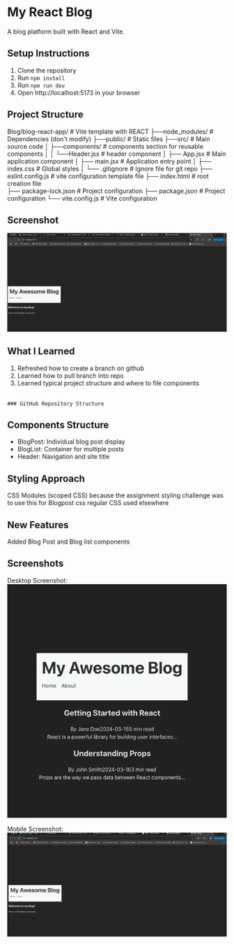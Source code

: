 # My React Blog

A blog platform built with React and Vite.

## Setup Instructions

1. Clone the repository
2. Run `npm install`
3. Run `npm run dev`
4. Open http://localhost:5173 in your browser

## Project Structure

Blog/blog-react-app/ # Vite template with REACT
├──node_modules/ # Dependencies (don't modify)
├──public/ # Static files
├──src/ # Main source code
│ ├──components/ # components section for reusable components
│ │ └──Header.jsx # header component
│ ├── App.jsx # Main application component
│ ├── main.jsx # Application entry point
│ ├── index.css # Global styles
│ └── .gitignore # Ignore file for git repo
├── eslint.config.js # vite configuration template file
├── index.html # root creation file  
├── package-lock.json # Project configuration
├── package.json # Project configuration
└── vite.config.js # Vite configuration

## Screenshot

![alt text](./public/image.png)

## What I Learned

1. Refreshed how to create a branch on github
2. Learned how to pull branch into repo
3. Learned typical project structure and where to file components

```

### GitHub Repository Structure
```

## Components Structure

- BlogPost: Individual blog post display
- BlogList: Container for multiple posts
- Header: Navigation and site title

## Styling Approach

CSS Modules (scoped CSS) because the assignment styling challenge was to use this for Blogpost css
regular CSS used elsewhere

## New Features

Added Blog Post and Blog list components

## Screenshots

Desktop Screenshot:
![alt text](./public/desktop-screenshot.png)

Mobile Screenshot:
![alt text](./public/mobile-screenshot.png)
